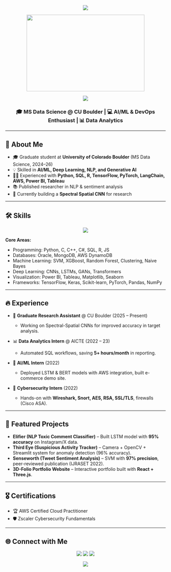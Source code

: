 <!--💬GREETINGSTITLE / 🌐WEBSITE: https://github.com/denvercoder1/readme-typing-svg -->
<p align="center">
<img src="https://readme-typing-svg.herokuapp.com?font=Orbitron&weight=700&size=35&pause=500&color=FF006F&center=true&vCenter=true&random=false&width=500&lines=⚡+Hello%2C+World!;🔥+Welcome+to+my+Profile;💡+Let's+Build+Something+Cool" />


<!--🖼️RICK-->
<p align="center">
<img src="https://c.tenor.com/p7IgwS17V0sAAAAC/rtj-rick-and-morty.gif" height="240" width="370">

<!-- Banner -->
<p align="center">
  <img src="https://capsule-render.vercel.app/api?type=waving&color=0:36d1dc,100:5b86e5&height=180&section=header&text=Pranav%20Chopdekar&fontSize=45&fontColor=ffffff&animation=fadeIn" />
</p>

<h3 align="center">🎓 MS Data Science @ CU Boulder | 💻 AI/ML & DevOps Enthusiast | 📊 Data Analytics</h3>

---

## 🚀 About Me
- 🎓 Graduate student at **University of Colorado Boulder** (MS Data Science, 2024–26)  
- 💡 Skilled in **AI/ML, Deep Learning, NLP, and Generative AI**  
- 🧑‍💻 Experienced with **Python, SQL, R, TensorFlow, PyTorch, LangChain, AWS, Power BI, Tableau**  
- 📚 Published researcher in NLP & sentiment analysis  
- 🌱 Currently building a **Spectral Spatial CNN** for research  

---

## 🛠️ Skills
<p align="center">
  <img src="https://skillicons.dev/icons?i=python,cpp,cs,html,css,js,react,flask,aws,postgresql,mongodb,docker,git,linux" />
</p>

**Core Areas:**  
- Programming: Python, C, C++, C#, SQL, R, JS  
- Databases: Oracle, MongoDB, AWS DynamoDB  
- Machine Learning: SVM, XGBoost, Random Forest, Clustering, Naive Bayes  
- Deep Learning: CNNs, LSTMs, GANs, Transformers  
- Visualization: Power BI, Tableau, Matplotlib, Seaborn  
- Frameworks: TensorFlow, Keras, Scikit-learn, PyTorch, Pandas, NumPy  

---

## 🔥 Experience
- 🧪 **Graduate Research Assistant** @ CU Boulder (2025 – Present)  
  - Working on Spectral-Spatial CNNs for improved accuracy in target analysis.  

- 📊 **Data Analytics Intern** @ AICTE (2022 – 23)  
  - Automated SQL workflows, saving **5+ hours/month** in reporting.  

- 🤖 **AI/ML Intern** (2022)  
  - Deployed LSTM & BERT models with AWS integration, built e-commerce demo site.  

- 🔐 **Cybersecurity Intern** (2022)  
  - Hands-on with **Wireshark, Snort, AES, RSA, SSL/TLS**, firewalls (Cisco ASA).  

---

## 📌 Featured Projects
- **Elifier (NLP Toxic Comment Classifier)** – Built LSTM model with **95% accuracy** on Instagram/X data.  
- **Third Eye (Suspicious Activity Tracker)** – Camera + OpenCV + Streamlit system for anomaly detection (96% accuracy).  
- **Senseworth (Tweet Sentiment Analysis)** – SVM with **97% precision**, peer-reviewed publication (IJRASET 2022).  
- **3D-Folio Portfolio Website** – Interactive portfolio built with **React + Three.js**.  

---

## 🎖 Certifications
- 🏆 AWS Certified Cloud Practitioner  
- 🛡️ Zscaler Cybersecurity Fundamentals  

---

## 🌐 Connect with Me
<p align="center">
  <a href="https://www.linkedin.com/in/pranavchopdekar/"><img src="https://img.shields.io/badge/-LinkedIn-blue?logo=Linkedin&logoColor=white"></a>
  <a href="https://github.com/Whauv"><img src="https://img.shields.io/badge/-GitHub-black?logo=github&logoColor=white"></a>
  <a href="mailto:prch5047@colorado.edu"><img src="https://img.shields.io/badge/-Email-red?logo=gmail&logoColor=white"></a>
</p>

<!-- Footer -->
<p align="center">
  <img src="https://capsule-render.vercel.app/api?type=waving&color=0:36d1dc,100:5b86e5&height=120&section=footer"/>
</p>
